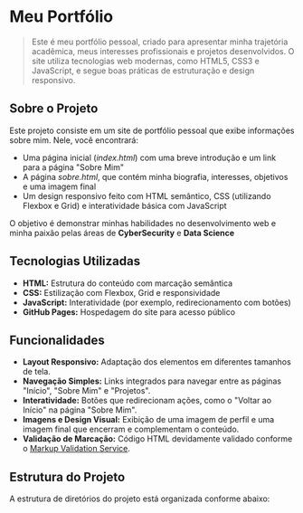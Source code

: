 # Meu Portfólio

> Este é meu portfólio pessoal, criado para apresentar minha trajetória acadêmica, meus interesses profissionais e projetos desenvolvidos. O site utiliza tecnologias web modernas, como HTML5, CSS3 e JavaScript, e segue boas práticas de estruturação e design responsivo.

## Sobre o Projeto

Este projeto consiste em um site de portfólio pessoal que exibe informações sobre mim. Nele, você encontrará:

- Uma página inicial (*index.html*) com uma breve introdução e um link para a página "Sobre Mim"
- A página *sobre.html*, que contém minha biografia, interesses, objetivos e uma imagem final
- Um design responsivo feito com HTML semântico, CSS (utilizando Flexbox e Grid) e interatividade básica com JavaScript

O objetivo é demonstrar minhas habilidades no desenvolvimento web e minha paixão pelas áreas de **CyberSecurity** e **Data Science**

## Tecnologias Utilizadas

- **HTML:** Estrutura do conteúdo com marcação semântica
- **CSS:** Estilização com Flexbox, Grid e responsividade
- **JavaScript:** Interatividade (por exemplo, redirecionamento com botões)
- **GitHub Pages:** Hospedagem do site para acesso público

## Funcionalidades

- **Layout Responsivo:** Adaptação dos elementos em diferentes tamanhos de tela.
- **Navegação Simples:** Links integrados para navegar entre as páginas "Início", "Sobre Mim" e "Projetos".
- **Interatividade:** Botões que redirecionam ações, como o "Voltar ao Início" na página "Sobre Mim".
- **Imagens e Design Visual:** Exibição de uma imagem de perfil e uma imagem final que encerram e complementam o conteúdo.
- **Validação de Marcação:** Código HTML devidamente validado conforme o [Markup Validation Service](https://validator.w3.org/).

## Estrutura do Projeto

A estrutura de diretórios do projeto está organizada conforme abaixo:

